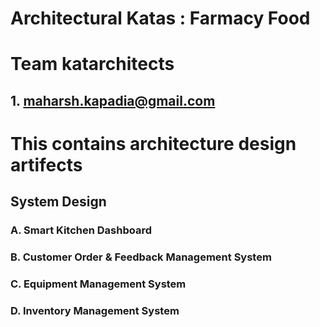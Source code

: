 #  Architectural Katas : Farmacy Food

# Team katarchitects
 ## 1. maharsh.kapadia@gmail.com

# This contains architecture design artifects

## System Design 

### A. Smart Kitchen Dashboard
### B. Customer Order & Feedback Management System
### C. Equipment Management System
### D. Inventory Management System




